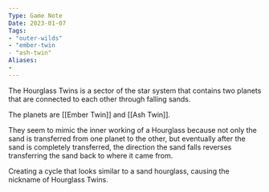 ```yaml
---
Type: Game Note
Date: 2023-01-07
Tags:
- "outer-wilds"
- "ember-twin
- "ash-twin"
Aliases:
- 
---
```

The Hourglass Twins is a sector of the star system that contains two planets that are connected to each other through falling sands.

The planets are [[Ember Twin]] and [[Ash Twin]].

They seem to mimic the inner working of a Hourglass because not only the sand is transferred from one planet to the other, but eventually after the sand is completely transferred, the direction the sand falls reverses transferring the sand back to where it came from. 

Creating a cycle that looks similar to a sand hourglass, causing the nickname of Hourglass Twins.